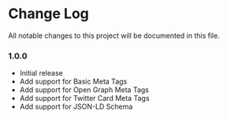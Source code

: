 # Change Log

All notable changes to this project will be documented in this file.

### 1.0.0

- Initial release
- Add support for Basic Meta Tags
- Add support for Open Graph Meta Tags
- Add support for Twitter Card Meta Tags
- Add support for JSON-LD Schema